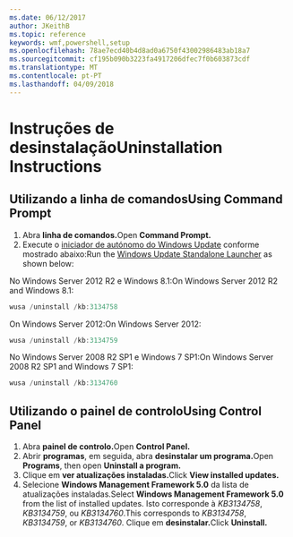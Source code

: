 ```yaml
---
ms.date: 06/12/2017
author: JKeithB
ms.topic: reference
keywords: wmf,powershell,setup
ms.openlocfilehash: 78ae7ecd40b4d8ad0a6750f43002986483ab18a7
ms.sourcegitcommit: cf195b090b3223fa4917206dfec7f0b603873cdf
ms.translationtype: MT
ms.contentlocale: pt-PT
ms.lasthandoff: 04/09/2018
---
```

# <a name="uninstallation-instructions"></a><span data-ttu-id="668bf-102">Instruções de desinstalação</span><span class="sxs-lookup"><span data-stu-id="668bf-102">Uninstallation Instructions</span></span>

## <a name="using-command-prompt"></a><span data-ttu-id="668bf-103">Utilizando a linha de comandos</span><span class="sxs-lookup"><span data-stu-id="668bf-103">Using Command Prompt</span></span>
1.  <span data-ttu-id="668bf-104">Abra **linha de comandos.**</span><span class="sxs-lookup"><span data-stu-id="668bf-104">Open **Command Prompt.**</span></span>
2.  <span data-ttu-id="668bf-105">Execute o [iniciador de autónomo do Windows Update](https://support.microsoft.com/en-us/kb/934307) conforme mostrado abaixo:</span><span class="sxs-lookup"><span data-stu-id="668bf-105">Run the [Windows Update Standalone Launcher](https://support.microsoft.com/en-us/kb/934307) as shown below:</span></span>

<span data-ttu-id="668bf-106">No Windows Server 2012 R2 e Windows 8.1:</span><span class="sxs-lookup"><span data-stu-id="668bf-106">On Windows Server 2012 R2 and Windows 8.1:</span></span>
```powershell
wusa /uninstall /kb:3134758
```
<span data-ttu-id="668bf-107">On Windows Server 2012:</span><span class="sxs-lookup"><span data-stu-id="668bf-107">On Windows Server 2012:</span></span>
```powershell
wusa /uninstall /kb:3134759
```
<span data-ttu-id="668bf-108">No Windows Server 2008 R2 SP1 e Windows 7 SP1:</span><span class="sxs-lookup"><span data-stu-id="668bf-108">On Windows Server 2008 R2 SP1 and Windows 7 SP1:</span></span>
```powershell
wusa /uninstall /kb:3134760
```

## <a name="using-control-panel"></a><span data-ttu-id="668bf-109">Utilizando o painel de controlo</span><span class="sxs-lookup"><span data-stu-id="668bf-109">Using Control Panel</span></span>
1.  <span data-ttu-id="668bf-110">Abra **painel de controlo.**</span><span class="sxs-lookup"><span data-stu-id="668bf-110">Open **Control Panel.**</span></span>
2.  <span data-ttu-id="668bf-111">Abrir **programas**, em seguida, abra **desinstalar um programa.**</span><span class="sxs-lookup"><span data-stu-id="668bf-111">Open **Programs**, then open **Uninstall a program.**</span></span>
3.  <span data-ttu-id="668bf-112">Clique em **ver atualizações instaladas.**</span><span class="sxs-lookup"><span data-stu-id="668bf-112">Click **View installed updates.**</span></span>
4.  <span data-ttu-id="668bf-113">Selecione **Windows Management Framework 5.0** da lista de atualizações instaladas.</span><span class="sxs-lookup"><span data-stu-id="668bf-113">Select **Windows Management Framework 5.0** from the list of installed updates.</span></span> <span data-ttu-id="668bf-114">Isto corresponde à *KB3134758*, *KB3134759*, ou *KB3134760*.</span><span class="sxs-lookup"><span data-stu-id="668bf-114">This corresponds to *KB3134758*, *KB3134759*, or *KB3134760*.</span></span> <span data-ttu-id="668bf-115">Clique em **desinstalar.**</span><span class="sxs-lookup"><span data-stu-id="668bf-115">Click **Uninstall.**</span></span>